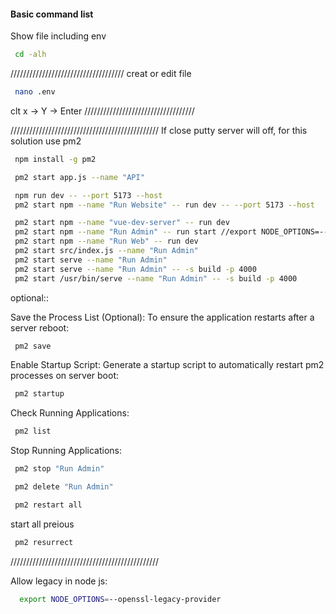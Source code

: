 #### Basic command list

Show file including env

```bash
 cd -alh
```

////////////////////////////////////
creat or edit file

```bash
 nano .env
```
clt x -> Y -> Enter
///////////////////////////////////

///////////////////////////////////////////////
If close putty server will off, for this solution use pm2

```bash
 npm install -g pm2
```

```bash
 pm2 start app.js --name "API"
```

```bash
 npm run dev -- --port 5173 --host
 pm2 start npm --name "Run Website" -- run dev -- --port 5173 --host
```

```bash
 pm2 start npm --name "vue-dev-server" -- run dev
 pm2 start npm --name "Run Admin" -- run start //export NODE_OPTIONS=--openssl-legacy-provider react e ata chara choler na
 pm2 start npm --name "Run Web" -- run dev
 pm2 start src/index.js --name "Run Admin"
 pm2 start serve --name "Run Admin"
 pm2 start serve --name "Run Admin" -- -s build -p 4000
 pm2 start /usr/bin/serve --name "Run Admin" -- -s build -p 4000
```

optional::

Save the Process List (Optional): To ensure the application restarts after a server reboot:

```bash
 pm2 save
```

Enable Startup Script: Generate a startup script to automatically restart pm2 processes on server boot:

```bash
 pm2 startup
```

Check Running Applications:

```bash
 pm2 list
```

Stop Running Applications:

```bash
 pm2 stop "Run Admin"
```

```bash
 pm2 delete "Run Admin"
```

```bash
 pm2 restart all
```

start all preious 

```bash
 pm2 resurrect
```




///////////////////////////////////////////////

Allow legacy in node js:
```bash
  export NODE_OPTIONS=--openssl-legacy-provider
```